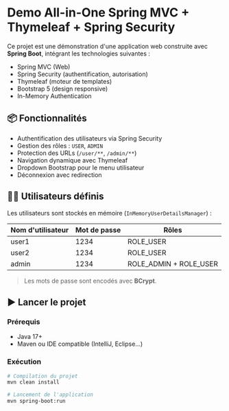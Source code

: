 # Demo All-in-One Spring MVC + Thymeleaf + Spring Security

Ce projet est une démonstration d'une application web construite avec **Spring Boot**, intégrant les technologies suivantes :

- Spring MVC (Web)
- Spring Security (authentification, autorisation)
- Thymeleaf (moteur de templates)
- Bootstrap 5 (design responsive)
- In-Memory Authentication

## 📦 Fonctionnalités

- Authentification des utilisateurs via Spring Security
- Gestion des rôles : `USER`, `ADMIN`
- Protection des URLs (`/user/**`, `/admin/**`)
- Navigation dynamique avec Thymeleaf
- Dropdown Bootstrap pour le menu utilisateur
- Déconnexion avec redirection

## 🧑‍💻 Utilisateurs définis

Les utilisateurs sont stockés en mémoire (`InMemoryUserDetailsManager`) :

| Nom d'utilisateur | Mot de passe | Rôles        |
|-------------------|--------------|--------------|
| user1             | 1234         | ROLE_USER    |
| user2             | 1234         | ROLE_USER    |
| admin             | 1234         | ROLE_ADMIN + ROLE_USER |

> Les mots de passe sont encodés avec **BCrypt**.

## ▶️ Lancer le projet

### Prérequis

- Java 17+
- Maven ou IDE compatible (IntelliJ, Eclipse...)

### Exécution

```bash
# Compilation du projet
mvn clean install

# Lancement de l'application
mvn spring-boot:run
